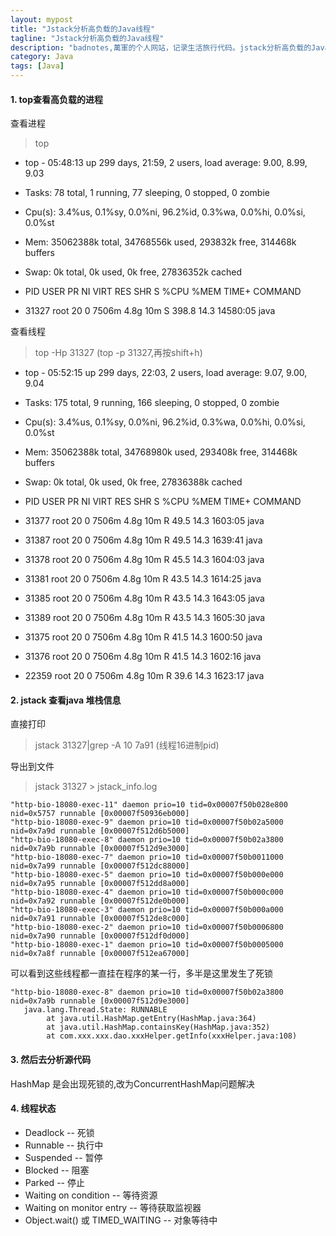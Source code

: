 ```yaml
---
layout: mypost
title: "Jstack分析高负载的Java线程"
tagline: "Jstack分析高负载的Java线程"
description: "badnotes,萬軍的个人网站，记录生活旅行代码。jstack分析高负载的Java线程"
category: Java
tags: [Java]
---
```




#### 1. top查看高负载的进程

查看进程

> top

+ top - 05:48:13 up 299 days, 21:59,  2 users,  load average: 9.00, 8.99, 9.03
+ Tasks:  78 total,   1 running,  77 sleeping,   0 stopped,   0 zombie
+ Cpu(s):  3.4%us,  0.1%sy,  0.0%ni, 96.2%id,  0.3%wa,  0.0%hi,  0.0%si,  0.0%st
+ Mem:  35062388k total, 34768556k used,   293832k free,   314468k buffers
+ Swap:        0k total,        0k used,        0k free, 27836352k cached


+  PID USER      PR  NI  VIRT  RES  SHR S %CPU %MEM    TIME+  COMMAND
+ 31327 root      20   0 7506m 4.8g  10m S 398.8 14.3  14580:05 java

查看线程

> top -Hp 31327  (top -p 31327,再按shift+h)

+ top - 05:52:15 up 299 days, 22:03,  2 users,  load average: 9.07, 9.00, 9.04
+ Tasks: 175 total,   9 running, 166 sleeping,   0 stopped,   0 zombie
+ Cpu(s):  3.4%us,  0.1%sy,  0.0%ni, 96.2%id,  0.3%wa,  0.0%hi,  0.0%si,  0.0%st
+ Mem:  35062388k total, 34768980k used,   293408k free,   314468k buffers
+ Swap:        0k total,        0k used,        0k free, 27836388k cached


+  PID USER      PR  NI  VIRT  RES  SHR S %CPU %MEM    TIME+  COMMAND
+ 31377 root      20   0 7506m 4.8g  10m R 49.5 14.3   1603:05 java
+ 31387 root      20   0 7506m 4.8g  10m R 49.5 14.3   1639:41 java
+ 31378 root      20   0 7506m 4.8g  10m R 45.5 14.3   1604:03 java
+ 31381 root      20   0 7506m 4.8g  10m R 43.5 14.3   1614:25 java
+ 31385 root      20   0 7506m 4.8g  10m R 43.5 14.3   1643:05 java
+ 31389 root      20   0 7506m 4.8g  10m R 43.5 14.3   1605:30 java
+ 31375 root      20   0 7506m 4.8g  10m R 41.5 14.3   1600:50 java
+ 31376 root      20   0 7506m 4.8g  10m R 41.5 14.3   1602:16 java
+ 22359 root      20   0 7506m 4.8g  10m R 39.6 14.3   1623:17 java

#### 2. jstack 查看java 堆栈信息

直接打印

> jstack 31327|grep -A 10 7a91 (线程16进制pid)


导出到文件

> jstack 31327 > jstack_info.log


	"http-bio-18080-exec-11" daemon prio=10 tid=0x00007f50b028e800 nid=0x5757 runnable [0x00007f50936eb000]
	"http-bio-18080-exec-9" daemon prio=10 tid=0x00007f50b02a5000 nid=0x7a9d runnable [0x00007f512d6b5000]
	"http-bio-18080-exec-8" daemon prio=10 tid=0x00007f50b02a3800 nid=0x7a9b runnable [0x00007f512d9e3000]
	"http-bio-18080-exec-7" daemon prio=10 tid=0x00007f50b0011000 nid=0x7a99 runnable [0x00007f512dc88000]
	"http-bio-18080-exec-5" daemon prio=10 tid=0x00007f50b000e000 nid=0x7a95 runnable [0x00007f512dd8a000]
	"http-bio-18080-exec-4" daemon prio=10 tid=0x00007f50b000c000 nid=0x7a92 runnable [0x00007f512de0b000]
	"http-bio-18080-exec-3" daemon prio=10 tid=0x00007f50b000a000 nid=0x7a91 runnable [0x00007f512de8c000]
	"http-bio-18080-exec-2" daemon prio=10 tid=0x00007f50b0006800 nid=0x7a90 runnable [0x00007f512df0d000]
	"http-bio-18080-exec-1" daemon prio=10 tid=0x00007f50b0005000 nid=0x7a8f runnable [0x00007f512ea67000]

可以看到这些线程都一直挂在程序的某一行，多半是这里发生了死锁

	"http-bio-18080-exec-8" daemon prio=10 tid=0x00007f50b02a3800 nid=0x7a9b runnable [0x00007f512d9e3000]
	   java.lang.Thread.State: RUNNABLE
			at java.util.HashMap.getEntry(HashMap.java:364)
			at java.util.HashMap.containsKey(HashMap.java:352)
			at com.xxx.xxx.dao.xxxHelper.getInfo(xxxHelper.java:108)


#### 3. 然后去分析源代码

HashMap 是会出现死锁的,改为ConcurrentHashMap问题解决


#### 4. 线程状态

* Deadlock  -- 死锁 
* Runnable  -- 执行中 
* Suspended -- 暂停 
* Blocked   -- 阻塞 
* Parked    -- 停止 
* Waiting on condition     -- 等待资源 
* Waiting on monitor entry -- 等待获取监视器 
* Object.wait() 或 TIMED_WAITING  -- 对象等待中 